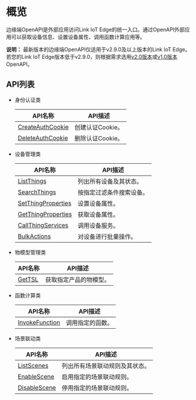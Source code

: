 # 概览

边缘端OpenAPI是外部应用访问Link IoT Edge的统一入口。通过OpenAPI外部应用可以获取设备信息、设置设备属性、调用函数计算应用等。

**说明：** 最新版本的边缘端OpenAPI仅适用于v2.9.0及以上版本的Link IoT Edge。若您的Link IoT Edge版本低于v2.9.0，则根据需求选用[v2.0版本](/cn.zh-CN/边缘端开发指南/边缘端OpenAPI/v2.0版本/概述.md)或[v1.0版本](/cn.zh-CN/边缘端开发指南/边缘端OpenAPI/v1.0版本/概述.md)OpenAPI。

## API列表

-   身份认证类

    |API名称|API描述|
    |-----|-----|
    |[CreateAuthCookie](/cn.zh-CN/边缘端开发指南/边缘端OpenAPI/身份认证/CreateAuthCookie.md)|创建认证Cookie。|
    |[DeleteAuthCookie](/cn.zh-CN/边缘端开发指南/边缘端OpenAPI/身份认证/DeleteAuthCookie.md)|删除认证Cookie。|

-   设备管理类

    |API名称|API描述|
    |-----|-----|
    |[ListThings](/cn.zh-CN/边缘端开发指南/边缘端OpenAPI/设备管理/ListThings.md)|列出所有设备及其状态。|
    |[SearchThings](/cn.zh-CN/边缘端开发指南/边缘端OpenAPI/设备管理/SearchThings.md)|按指定过滤条件搜索设备。|
    |[SetThingProperties](/cn.zh-CN/边缘端开发指南/边缘端OpenAPI/设备管理/SetThingProperties.md)|设置设备属性。|
    |[GetThingProperties](/cn.zh-CN/边缘端开发指南/边缘端OpenAPI/设备管理/GetThingProperties.md)|获取设备属性。|
    |[CallThingServices](/cn.zh-CN/边缘端开发指南/边缘端OpenAPI/设备管理/CallThingServices.md)|调用设备服务。|
    |[BulkActions](/cn.zh-CN/边缘端开发指南/边缘端OpenAPI/设备管理/BulkActions.md)|对设备进行批量操作。|

-   物模型管理类

    |API名称|API描述|
    |-----|-----|
    |[GetTSL](/cn.zh-CN/边缘端开发指南/边缘端OpenAPI/物模型管理/GetTSL.md)|获取指定产品的物模型。|

-   函数计算类

    |API名称|API描述|
    |-----|-----|
    |[InvokeFunction](/cn.zh-CN/边缘端开发指南/边缘端OpenAPI/函数计算/InvokeFunction.md)|调用指定的函数。|

-   场景联动类

    |API名称|API描述|
    |-----|-----|
    |[ListScenes](/cn.zh-CN/边缘端开发指南/边缘端OpenAPI/场景联动/ListScenes.md)|列出所有场景联动规则及其状态。|
    |[EnableScene](/cn.zh-CN/边缘端开发指南/边缘端OpenAPI/场景联动/EnableScene.md)|启用指定的场景联动规则。|
    |[DisableScene](/cn.zh-CN/边缘端开发指南/边缘端OpenAPI/场景联动/DisableScene.md)|停用指定的场景联动规则。|


